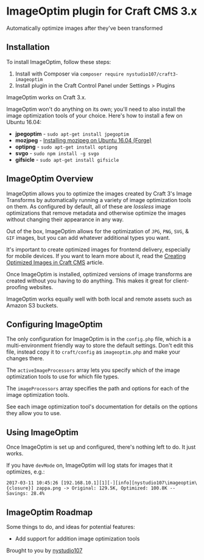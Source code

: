 # ImageOptim plugin for Craft CMS 3.x

Automatically optimize images after they've been transformed

## Installation

To install ImageOptim, follow these steps:

1. Install with Composer via `composer require nystudio107/craft3-imageoptim`
2. Install plugin in the Craft Control Panel under Settings > Plugins

ImageOptim works on Craft 3.x.

ImageOptim won't do anything on its own; you'll need to also install the image optimization tools of your choice. Here's how to install a few on Ubuntu 16.04:

* **jpegoptim** - `sudo apt-get install jpegoptim`
* **mozjpeg** - [Installing mozjpeg on Ubuntu 16.04 (Forge)](https://nystudio107.com/blog/installing-mozjpeg-on-ubuntu-16-04-forge)
* **optipng** - `sudo apt-get install optipng`
* **svgo** - `sudo npm install -g svgo`
* **gifsicle** - `sudo apt-get install gifsicle`

## ImageOptim Overview

ImageOptim allows you to optimize the images created by Craft 3's Image Transforms by automatically running a variety of image optimization tools on them. As configured by default, all of these are _lossless_ image optimizations that remove metadata and otherwise optimize the images without changing their appearance in any way.

Out of the box, ImageOptim allows for the optimization of `JPG`, `PNG`, `SVG`, & `GIF` images, but you can add whatever additional types you want.

It's important to create optimized images for frontend delivery, especially for mobile devices. If you want to learn more about it, read the [Creating Optimized Images in Craft CMS](https://nystudio107.com/blog/creating-optimized-images-in-craft-cms) article.

Once ImageOptim is installed, optimized versions of image transforms are created without you having to do anything. This makes it great for client-proofing websites.

ImageOptim works equally well with both local and remote assets such as Amazon S3 buckets.

## Configuring ImageOptim

The only configuration for ImageOptim is in the `config.php` file, which is a multi-environment friendly way to store the default settings.  Don't edit this file, instead copy it to `craft/config` as `imageoptim.php` and make your changes there.

The `activeImageProcessors` array lets you specify which of the image optimization tools to use for which file types.

The `imageProcessors` array specifies the path and options for each of the image optimization tools.

See each image optimization tool's documentation for details on the options they allow you to use.

## Using ImageOptim

Once ImageOptim is set up and configured, there's nothing left to do. It just works.

If you have `devMode` on, ImageOptim will log stats for images that it optimizes, e.g.:

```
2017-03-11 10:45:26 [192.168.10.1][1][-][info][nystudio107\imageoptim\{closure}] zappa.png -> Original: 129.5K, Optimized: 100.8K -- Savings: 28.4%
```

## ImageOptim Roadmap

Some things to do, and ideas for potential features:

* Add support for addition image optimization tools

Brought to you by [nystudio107](https://nystudio107.com)

